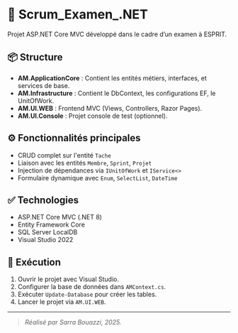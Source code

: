 # 📘 Scrum_Examen_.NET

Projet ASP.NET Core MVC développé dans le cadre d’un examen à ESPRIT.

## 📦 Structure

- **AM.ApplicationCore** : Contient les entités métiers, interfaces, et services de base.
- **AM.Infrastructure** : Contient le DbContext, les configurations EF, le UnitOfWork.
- **AM.UI.WEB** : Frontend MVC (Views, Controllers, Razor Pages).
- **AM.UI.Console** : Projet console de test (optionnel).

## ⚙️ Fonctionnalités principales

- CRUD complet sur l'entité `Tache`
- Liaison avec les entités `Membre`, `Sprint`, `Projet`
- Injection de dépendances via `IUnitOfWork` et `IService<>`
- Formulaire dynamique avec `Enum`, `SelectList`, `DateTime`

## ✅ Technologies

- ASP.NET Core MVC (.NET 8)
- Entity Framework Core
- SQL Server LocalDB
- Visual Studio 2022

## 🧪 Exécution

1. Ouvrir le projet avec Visual Studio.
2. Configurer la base de données dans `AMContext.cs`.
3. Exécuter `Update-Database` pour créer les tables.
4. Lancer le projet via `AM.UI.WEB`.

---

> *Réalisé par Sarra Bouazzi, 2025.*
